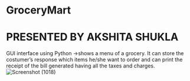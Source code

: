 # GroceryMart
# PRESENTED BY AKSHITA SHUKLA
GUI interface using Python →shows a menu of a grocery. It can store the costumer’s response which items he/she want to order and can print the receipt of the bill generated having all the taxes and charges.
![Screenshot (1018)](https://user-images.githubusercontent.com/64193298/180652790-95c065bc-2233-4bff-80e0-7a71075aa796.png)
